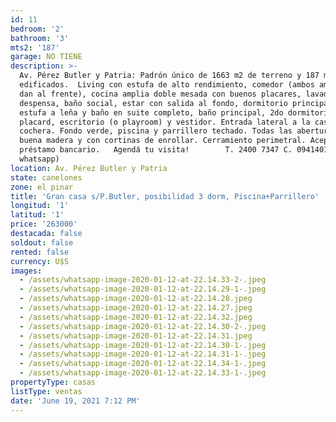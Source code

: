 ```yaml
---
id: 11
bedroom: '2'
bathroom: '3'
mts2: '187'
garage: NO TIENE
description: >-
  Av. Pérez Butler y Patria: Padrón único de 1663 m2 de terreno y 187 m2
  edificados.  Living con estufa de alto rendimiento, comedor (ambos ambientes
  dan al frente), cocina amplia doble mesada con buenos placares, lavadero y/o
  despensa, baño social, estar con salida al fondo, dormitorio principal con
  estufa a leña y baño en suite completo, baño principal, 2do dormitorio con
  placard, escritorio (o playroom) y vestidor. Entrada lateral a la casa y
  cochera. Fondo verde, piscina y parrillero techado. Todas las aberturas de
  buena madera y con cortinas de enrollar. Cerramiento perimetral. Acepta
  préstamo bancario.   Agendá tu visita!        T. 2400 7347 C. 094140123 (línea
  whatsapp)
location: Av. Pérez Butler y Patria
state: canelones
zone: el pinar
title: 'Gran casa s/P.Butler, posibilidad 3 dorm, Piscina+Parrillero'
longitud: '1'
latitud: '1'
price: '263000'
destacada: false
soldout: false
rented: false
currency: U$S
images:
  - /assets/whatsapp-image-2020-01-12-at-22.14.33-2-.jpeg
  - /assets/whatsapp-image-2020-01-12-at-22.14.29-1-.jpeg
  - /assets/whatsapp-image-2020-01-12-at-22.14.28.jpeg
  - /assets/whatsapp-image-2020-01-12-at-22.14.27.jpeg
  - /assets/whatsapp-image-2020-01-12-at-22.14.32.jpeg
  - /assets/whatsapp-image-2020-01-12-at-22.14.30-2-.jpeg
  - /assets/whatsapp-image-2020-01-12-at-22.14.31.jpeg
  - /assets/whatsapp-image-2020-01-12-at-22.14.30-1-.jpeg
  - /assets/whatsapp-image-2020-01-12-at-22.14.31-1-.jpeg
  - /assets/whatsapp-image-2020-01-12-at-22.14.34-1-.jpeg
  - /assets/whatsapp-image-2020-01-12-at-22.14.33-1-.jpeg
propertyType: casas
listType: ventas
date: 'June 19, 2021 7:12 PM'
---
```


